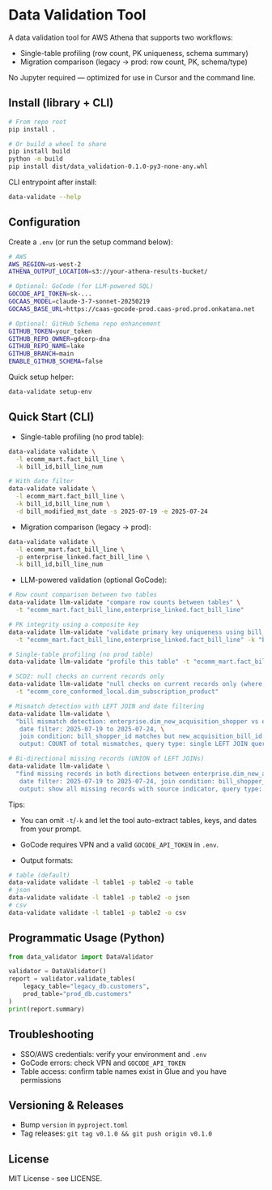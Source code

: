 # Data Validation Tool

A data validation tool for AWS Athena that supports two workflows:
- Single-table profiling (row count, PK uniqueness, schema summary)
- Migration comparison (legacy → prod: row count, PK, schema/type)

No Jupyter required — optimized for use in Cursor and the command line.

## Install (library + CLI)

```bash
# From repo root
pip install .

# Or build a wheel to share
pip install build
python -m build
pip install dist/data_validation-0.1.0-py3-none-any.whl
```

CLI entrypoint after install:
```bash
data-validate --help
```

## Configuration

Create a `.env` (or run the setup command below):
```bash
# AWS
AWS_REGION=us-west-2
ATHENA_OUTPUT_LOCATION=s3://your-athena-results-bucket/

# Optional: GoCode (for LLM-powered SQL)
GOCODE_API_TOKEN=sk-...
GOCAAS_MODEL=claude-3-7-sonnet-20250219
GOCAAS_BASE_URL=https://caas-gocode-prod.caas-prod.prod.onkatana.net

# Optional: GitHub Schema repo enhancement
GITHUB_TOKEN=your_token
GITHUB_REPO_OWNER=gdcorp-dna
GITHUB_REPO_NAME=lake
GITHUB_BRANCH=main
ENABLE_GITHUB_SCHEMA=false
```

Quick setup helper:
```bash
data-validate setup-env
```

## Quick Start (CLI)

- Single-table profiling (no prod table):
```bash
data-validate validate \
  -l ecomm_mart.fact_bill_line \
  -k bill_id,bill_line_num

# With date filter
data-validate validate \
  -l ecomm_mart.fact_bill_line \
  -k bill_id,bill_line_num \
  -d bill_modified_mst_date -s 2025-07-19 -e 2025-07-24
```

- Migration comparison (legacy → prod):
```bash
data-validate validate \
  -l ecomm_mart.fact_bill_line \
  -p enterprise_linked.fact_bill_line \
  -k bill_id,bill_line_num
```

- LLM-powered validation (optional GoCode):
```bash
# Row count comparison between two tables
data-validate llm-validate "compare row counts between tables" \
  -t "ecomm_mart.fact_bill_line,enterprise_linked.fact_bill_line"

# PK integrity using a composite key
data-validate llm-validate "validate primary key uniqueness using bill_id and bill_line_num columns" \
  -t "ecomm_mart.fact_bill_line,enterprise_linked.fact_bill_line" -k "bill_id,bill_line_num"

# Single-table profiling (no prod table)
data-validate llm-validate "profile this table" -t "ecomm_mart.fact_bill_line"

# SCD2: null checks on current records only
data-validate llm-validate "null checks on current records only (where is_current = 'Y')" \
  -t "ecomm_core_conformed_local.dim_subscription_product"

# Mismatch detection with LEFT JOIN and date filtering
data-validate llm-validate \
  "bill mismatch detection: enterprise.dim_new_acquisition_shopper vs enterprise_linked.dim_new_acquisition_shopper, \
   date filter: 2025-07-19 to 2025-07-24, \
   join condition: bill_shopper_id matches but new_acquisition_bill_id differs, \
   output: COUNT of total mismatches, query type: single LEFT JOIN query"

# Bi-directional missing records (UNION of LEFT JOINs)
data-validate llm-validate \
  "find missing records in both directions between enterprise.dim_new_acquisition_shopper and enterprise_linked.dim_new_acquisition_shopper, \
   date filter: 2025-07-19 to 2025-07-24, join condition: bill_shopper_id matches, \
   output: show all missing records with source indicator, query type: UNION of LEFT JOINs"
```
Tips:
- You can omit `-t`/`-k` and let the tool auto-extract tables, keys, and dates from your prompt.
- GoCode requires VPN and a valid `GOCODE_API_TOKEN` in `.env`.

- Output formats:
```bash
# table (default)
data-validate validate -l table1 -p table2 -o table
# json
data-validate validate -l table1 -p table2 -o json
# csv
data-validate validate -l table1 -p table2 -o csv
```

## Programmatic Usage (Python)

```python
from data_validator import DataValidator

validator = DataValidator()
report = validator.validate_tables(
    legacy_table="legacy_db.customers",
    prod_table="prod_db.customers"
)
print(report.summary)
```

## Troubleshooting

- SSO/AWS credentials: verify your environment and `.env`
- GoCode errors: check VPN and `GOCODE_API_TOKEN`
- Table access: confirm table names exist in Glue and you have permissions

## Versioning & Releases

- Bump `version` in `pyproject.toml`
- Tag releases: `git tag v0.1.0 && git push origin v0.1.0`

## License

MIT License - see LICENSE. 